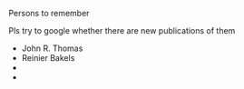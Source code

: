 Persons to remember

Pls try to google whether there are new publications of them

-   John R. Thomas
-   Reinier Bakels
-   
-   

